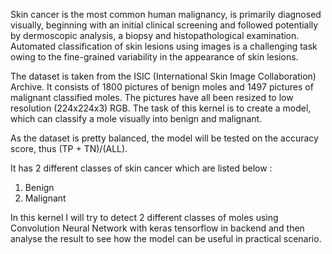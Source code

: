 Skin cancer is the most common human malignancy, is primarily diagnosed visually, beginning with an initial clinical screening and followed potentially by dermoscopic analysis, a biopsy and histopathological examination. 
Automated classification of skin lesions using images is a challenging task owing to the fine-grained variability in the appearance of skin lesions.

The dataset is taken from the ISIC (International Skin Image Collaboration) Archive.
It consists of 1800 pictures of benign moles and 1497 pictures of malignant classified moles. The pictures have all been resized to low resolution (224x224x3) RGB. 
The task of this kernel is to create a model, which can classify a mole visually into benign and malignant.

As the dataset is pretty balanced, the model will be tested on the accuracy score, thus (TP + TN)/(ALL).

It has 2 different classes of skin cancer which are listed below :
1. Benign
2. Malignant

In this kernel I will try to detect 2 different classes of moles using Convolution Neural Network with keras tensorflow in backend and then analyse the result to see how the model can be useful in practical scenario.
